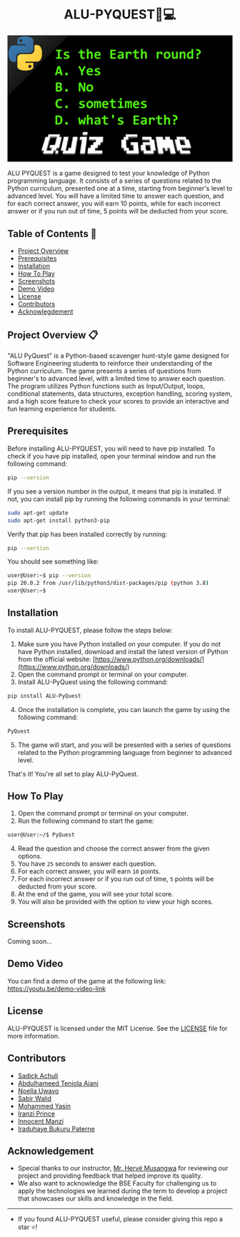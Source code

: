 <h1 align="center">ALU-PYQUEST🐍💻</h1>

<img src="https://github.com/Elhameed/ALU-PYQUEST/blob/main/pythonquiz.jpg" />

ALU PYQUEST is a game designed to test your knowledge of Python programming language. It consists of a series of questions related to the Python curriculum, presented one at a time, starting from beginner's level to advanced level. You will have a limited time to answer each question, and for each correct answer, you will earn 10 points, while for each incorrect answer or if you run out of time, 5 points will be deducted from your score. 

## Table of Contents 📑
- [Project Overview](#project-overview)
- [Prerequisites](#prerequisites)
- [Installation](#installation)
- [How To Play](#how-to-play)
- [Screenshots](#screenshots)
- [Demo Video](#demo-video)
- [License](#license)
- [Contributors](#contributors)
- [Acknowlegdement](#acknowledgement)

<h2 id="project-overview">Project Overview 📋</h2>
"ALU PyQuest" is a Python-based scavenger hunt-style game designed for Software Engineering students to reinforce their understanding of the Python curriculum. The game presents a series of questions from beginner's to advanced level, with a limited time to answer each question. The program utilizes Python functions such as Input/Output, loops, conditional statements, data structures, exception handling, scoring system, and a high score feature to check your scores to provide an interactive and fun learning experience for students.

## Prerequisites 
Before installing ALU-PYQUEST, you will need to have pip installed. To check if you have pip installed, open your terminal window and run the following command:
```sh
pip --version
```

If you see a version number in the output, it means that pip is installed. If not, you can install pip by running the following commands in your terminal:
```sh
sudo apt-get update
sudo apt-get install python3-pip
```

Verify that pip has been installed correctly by running:
```sh
pip --version
```

You should see something like:
```sh
user@User:~$ pip --version
pip 20.0.2 from /usr/lib/python3/dist-packages/pip (python 3.8)
user@User:~$
```

## Installation 
To install ALU-PYQUEST, please follow the steps below:
1. Make sure you have Python installed on your computer. If you do not have Python installed, download and install the latest version of Python from the official website: [https://www.python.org/downloads/](https://www.python.org/downloads/)
2. Open the command prompt or terminal on your computer.
3. Install ALU-PyQuest using the following command:
```sh
pip install ALU-PyQuest
```
4. Once the installation is complete, you can launch the game by using the following command:
```sh
PyQuest
```
5. The game will start, and you will be presented with a series of questions related to the Python programming language from beginner to advanced level.


That's it! You're all set to play ALU-PyQuest.

## How To Play 
1. Open the command prompt or terminal on your computer.
2. Run the following command to start the game:
```sh
user@User:~/$ PyQuest
```
4. Read the question and choose the correct answer from the given options.
5. You have `25` seconds to answer each question.
6. For each correct answer, you will earn `10` points.
7. For each incorrect answer or if you run out of time, `5` points will be deducted from your score.
8. At the end of the game, you will see your total score.
9. You will also be provided with the option to view your high scores.

## Screenshots 
Coming soon...

## Demo Video 
You can find a demo of the game at the following link: https://youtu.be/demo-video-link

## License 
ALU-PYQUEST is licensed under the MIT License. See the [LICENSE](./LICENSE) file for more information.

## Contributors 
- [Sadick Achuli](https://github.com/Sadickachuli)
- [Abdulhameed Teniola Ajani](https://github.com/Elhameed)
- [Noella Uwayo](https://github.com/n-uwayo)
- [Sabir Walid](https://github.com/SabirWalid)
- [Mohammed Yasin](https://github.com/MohamedAYasin)
- [Iranzi Prince](https://github.com/iranziprince01)
- [Innocent Manzi](https://github.com/innocentmanzi)
- [Iraduhaye Bukuru Paterne](https://github.com/IraduhayeBukuruPaterne1)

## Acknowledgement 
- Special thanks to our instructor, [Mr. Hervé Musangwa](https://www.linkedin.com/in/hervé-musangwa-67478a112/) for reviewing our project and providing feedback that helped improve its quality.
- We also want to acknowledge the BSE Faculty for challenging us to apply the technologies we learned during the term to develop a project that showcases our skills and knowledge in the field.

----------
- If you found ALU-PYQUEST useful, please consider giving this repo a star ⭐️!
